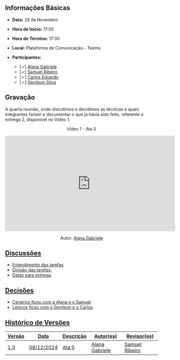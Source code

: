 ## Informações Básicas

- **Data:** 28 de Novembro
- **Hora de Início:** 17:05
- **Hora de Término:** 17:30
- **Local:** Plataforma de Comunicação - Teams
- **Participantes:**

  - [✓] [Alana Gabriele](https://github.com/alanagabriele)
  - [✓] [Samuel Ribeiro](https://github.com/SamuelRicosta)
  - [✓] [Carlos Eduardo](https://github.com/dudupaz)
  - [✓] [Genilson Silva](https://github.com/GenilsonJrs)

## Gravação

A quarta reunião, onde discutimos e decidimos as técnicas e quais integrantes fariam e documentar o que já hávia sido feito, referente a entrega 2, disponível no Vídeo 1.

<div style="text-align: center">
<p>Vídeo 1 - Ata 5</p>
</div>

<iframe width="560" height="315" src="https://www.youtube.com/embed/p9iSvEPmFdY?si=0mD8-v_nuySW68Bm" title="YouTube video player" frameborder="0" allow="accelerometer; autoplay; clipboard-write; encrypted-media; gyroscope; picture-in-picture; web-share" referrerpolicy="strict-origin-when-cross-origin" allowfullscreen></iframe>

<p style="text-align: center; font-size: 14px;">
    Autor: <a href="https://github.com/alanagabriele" target="_blank">Alana Gabriele
</p>

## Discussões

- Entendimento das tarefas
- Divisão das tarefas;
- Datas para entrega;

## Decisões

- Cenários ficou com a Alana e o Samuel
- Léxicos ficou com o Genilson e o Carlos

## Histórico de Versões

| Versão |    Data    | Descrição | Autor(es)                                          | Revisor(es)                                        |
| ------ | :--------: | --------- | -------------------------------------------------- | -------------------------------------------------- |
| 1.0    | 08/12/2024 | Ata 5     | [Alana Gabriele](https://github.com/alanagabriele) | [Samuel Ribeiro](https://github.com/SamuelRicosta) |
